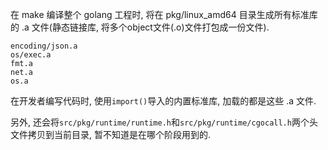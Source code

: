 在 make 编译整个 golang 工程时, 将在 pkg/linux_amd64 目录生成所有标准库的 .a 文件(静态链接库, 将多个object文件(.o)文件打包成一份文件).

```
encoding/json.a
os/exec.a
fmt.a
net.a
os.a
```

在开发者编写代码时, 使用`import()`导入的内置标准库, 加载的都是这些 .a 文件.

另外, 还会将`src/pkg/runtime/runtime.h`和`src/pkg/runtime/cgocall.h`两个头文件拷贝到当前目录, 暂不知道是在哪个阶段用到的.
